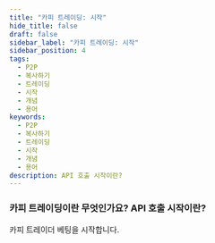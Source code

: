 ```yaml
---
title: "카피 트레이딩: 시작"
hide_title: false
draft: false
sidebar_label: "카피 트레이딩: 시작"
sidebar_position: 4
tags:
  - P2P
  - 복사하기
  - 트레이딩
  - 시작
  - 개념
  - 용어
keywords:
  - P2P
  - 복사하기
  - 트레이딩
  - 시작
  - 개념
  - 용어
description: API 호출 시작이란?
---
```


### 카피 트레이딩이란 무엇인가요? API 호출 시작이란?

카피 트레이더 베팅을 시작합니다.
